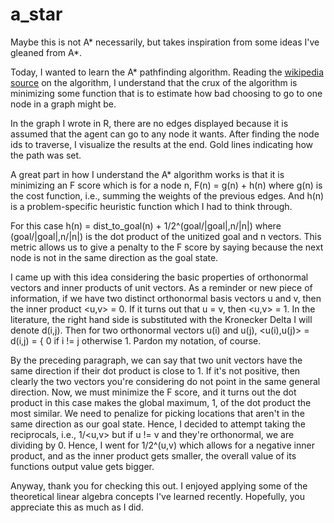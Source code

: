 # a_star
Maybe this is not A* necessarily, but takes inspiration from some ideas I've gleaned from A*.

Today, I wanted to learn the A* pathfinding algorithm. Reading the [wikipedia source](https://en.wikipedia.org/wiki/A*_search_algorithm) on the algorithm, I understand that the crux of the algorithm is minimizing some function that is to estimate how bad choosing to go to one node in a graph might be.

In the graph I wrote in R, there are no edges displayed because it is assumed that the agent can go to any node it wants. After finding the node ids to traverse, I visualize the results at the end. Gold lines indicating how the path was set.

A great part in how I understand the A* algorithm works is that it is minimizing an F score which is for a node n, F(n) = g(n) + h(n) where g(n) is the cost function, i.e., summing the weights of the previous edges. And h(n) is a problem-specific heuristic function which I had to think through.

For this case h(n) = dist_to_goal(n) + 1/2^(goal/|goal|,n/|n|) where (goal/|goal|,n/|n|) is the dot product of the unitized goal and n vectors. This metric allows us to give a penalty to the F score by saying because the next node is not in the same direction as the goal state. 

I came up with this idea considering the basic properties of orthonormal vectors and inner products of unit vectors. As a reminder or new piece of information, if we have two distinct orthonormal basis vectors u and v, then the inner product <u,v> = 0. If it turns out that u = v, then <u,v> = 1. In the literature, the right hand side is substituted with the Kronecker Delta I will denote d(i,j). Then for two orthonormal vectors u(i) and u(j), <u(i),u(j)> = d(i,j) = { 0 if i != j otherwise 1. Pardon my notation, of course.

By the preceding paragraph, we can say that two unit vectors have the same direction if their dot product is close to 1. If it's not positive, then clearly the two vectors you're considering do not point in the same general direction. Now, we must minimize the F score, and it turns out the dot product in this case makes the global maximum, 1, of the dot product the most similar. We need to penalize for picking locations that aren't in the same direction as our goal state. Hence, I decided to attempt taking the reciprocals, i.e., 1/<u,v> but if u != v and they're orthonormal, we are dividing by 0. Hence, I went for 1/2^(u,v) which allows for a negative inner product, and as the inner product gets smaller, the overall value of its functions output value gets bigger.

Anyway, thank you for checking this out. I enjoyed applying some of the theoretical linear algebra concepts I've learned recently. Hopefully, you appreciate this as much as I did.

